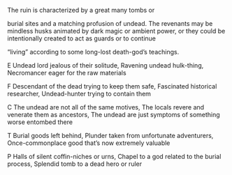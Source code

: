 The ruin is characterized by a great many tombs or

burial sites and a matching profusion of undead. The revenants may be mindless husks animated by dark magic or ambient power, or they could be intentionally created to act as guards or to continue

“living” according to some long-lost death-god’s teachings.

E Undead lord jealous of their solitude, Ravening undead hulk-thing, Necromancer eager for the raw materials

F Descendant of the dead trying to keep them safe, Fascinated historical researcher, Undead-hunter trying to contain them

C The undead are not all of the same motives, The locals revere and venerate them as ancestors, The undead are just symptoms of something worse entombed there

T Burial goods left behind, Plunder taken from unfortunate adventurers, Once-commonplace good that’s now extremely valuable

P Halls of silent coffin-niches or urns, Chapel to a god related to the burial process, Splendid tomb to a dead hero or ruler